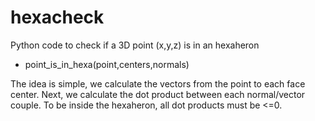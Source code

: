 # hexacheck
Python code to check if a 3D point (x,y,z) is in an hexaheron

* point_is_in_hexa(point,centers,normals)

The idea is simple, we calculate the vectors from the point to each face center. Next, we calculate the dot product between each normal/vector couple. To be inside the hexaheron, all dot products must be <=0.

